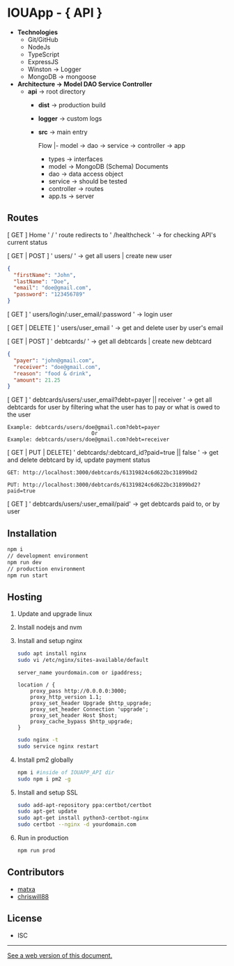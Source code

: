 # IOUApp - { API }

- **Technologies**
    - Git/GitHub
    - NodeJs
    - TypeScript
    - ExpressJS
    - Winston → Logger
    - MongoDB → mongoose
- **Architecture → Model DAO Service Controller**
    - **api** → root directory
        - **dist** → production build
        - **logger** → custom logs
        - **src** → main entry

            Flow |- model → dao → service → controller → app

            - types → interfaces
            - model → MongoDB (Schema) Documents
            - dao → data access object
            - service → should be tested
            - controller → routes
            - app.ts → server

## Routes

[ GET ] Home ' / ' route redirects to ' /healthcheck ' → for checking API's current status

[ GET | POST ] ' users/ ' → get all users | create new user

```json
{
  "firstName": "John",
  "lastName": "Doe",
  "email": "doe@gmail.com",
  "password": "123456789"
}
```

[ GET ] ' users/login/:user_email/:password ' → login user

[ GET | DELETE ] ' users/user_email ' → get and delete user by user's email

[ GET | POST ] ' debtcards/ ' → get all debtcards | create new debtcard

```json
{
  "payer": "john@gmail.com",
  "receiver": "doe@gmail.com",
  "reason": "food & drink",
  "amount": 21.25
}
```

[ GET ] ' debtcards/users/:user_email?debt=payer || receiver ' → get all debtcards for user by filtering what the user has to pay or what is owed to the user

```
Example: debtcards/users/doe@gmail.com?debt=payer
                           Or
Example: debtcards/users/doe@gmail.com?debt=receiver
```

[ GET | PUT | DELETE] ' debtcards/:debtcard_id?paid=true || false ' → get and delete debtcard by id, update payment status

```
GET: http://localhost:3000/debtcards/61319824c6d622bc31899bd2

PUT: http://localhost:3000/debtcards/61319824c6d622bc31899bd2?paid=true
```

[ GET ] ' debtcards/users/:user_email/paid'  → get debtcards paid to, or by user

## Installation

```bash
npm i
// development environment
npm run dev
// production environment
npm run start
```

## Hosting

1. Update and upgrade linux
2. Install nodejs and nvm
3. Install and setup nginx

    ```bash
    sudo apt install nginx
    sudo vi /etc/nginx/sites-available/default
    ```

    ```
    server_name yourdomain.com or ipaddress;

    location / {
        proxy_pass http://0.0.0.0:3000;
        proxy_http_version 1.1;
        proxy_set_header Upgrade $http_upgrade;
        proxy_set_header Connection 'upgrade';
        proxy_set_header Host $host;
        proxy_cache_bypass $http_upgrade;
    }
    ```

    ```bash
    sudo nginx -t
    sudo service nginx restart
    ```

4. Install pm2 globally

    ```bash
    npm i #inside of IOUAPP_API dir
    sudo npm i pm2 -g
    ```

5. Install and setup SSL

    ```bash
    sudo add-apt-repository ppa:certbot/certbot
    sudo apt-get update
    sudo apt-get install python3-certbot-nginx
    sudo certbot --nginx -d yourdomain.com
    ```

6. Run in production

    ```bash
    npm run prod
    ```

## Contributors

- [matxa](https://github.com/matxa)
- [chriswill88](https://github.com/chriswill88)

## License

- ISC

---

[See a web version of this document.](https://api.iamramos.tech/iouapp_api)

